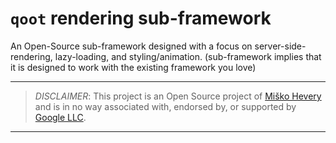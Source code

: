# `qoot` rendering sub-framework

An Open-Source sub-framework designed with a focus on server-side-rendering, lazy-loading, and styling/animation. (sub-framework implies that it is designed to work with the existing framework you love)

---

> _DISCLAIMER_: This project is an Open Source project of [Miško Hevery](https://github.com/mhevery) and is in no way associated with, endorsed by, or supported by [Google LLC](https://about.google).

---
